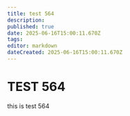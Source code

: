 ```yaml
---
title: test 564
description: 
published: true
date: 2025-06-16T15:00:11.670Z
tags: 
editor: markdown
dateCreated: 2025-06-16T15:00:11.670Z
---
```


# TEST 564
this is test 564
